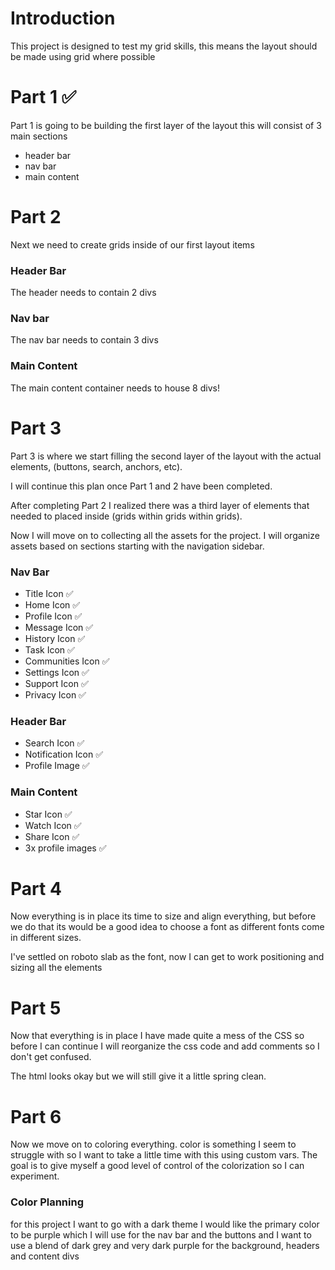 # Introduction

This project is designed to test my grid skills, this means the layout should be made using grid where possible

# Part 1 ✅

Part 1 is going to be building the first layer of the layout this will consist of 3 main sections

- header bar
- nav bar 
- main content 

# Part 2

Next we need to create grids inside of our first layout items 

### Header Bar

The header needs to contain 2 divs

### Nav bar

The nav bar needs to contain 3 divs

### Main Content

The main content container needs to house 8 divs!

# Part 3

Part 3 is where we start filling the second layer of the layout with the actual elements, (buttons, search, anchors, etc).

I will continue this plan once Part 1 and 2 have been completed.

After completing Part 2 I realized there was a third layer of elements that needed to placed inside (grids within grids within grids).

Now I will move on to collecting all the assets for the project. I will organize assets based on sections starting with the navigation sidebar.

### Nav Bar

- Title Icon ✅
- Home Icon ✅
- Profile Icon ✅
- Message Icon ✅
- History Icon ✅
- Task Icon ✅
- Communities Icon ✅
- Settings Icon ✅
- Support Icon ✅
- Privacy Icon ✅

### Header Bar

- Search Icon ✅
- Notification Icon ✅
- Profile Image ✅

### Main Content

- Star Icon ✅
- Watch Icon ✅
- Share Icon ✅
- 3x profile images ✅

# Part 4

Now everything is in place its time to size and align everything, but before we do that its would be a good idea to choose a font as different fonts come in different sizes.

I've settled on roboto slab as the font, now I can get to work positioning and sizing all the elements

# Part 5

Now that everything is in place I have made quite a mess of the CSS so before I can continue I will reorganize the css code and add comments so I don't get confused.

The html looks okay but we will still give it a little spring clean.

# Part 6

Now we move on to coloring everything. color is something I seem to struggle with so I want to take a little time with this using custom vars. The goal is to give myself a good level of control of the colorization so I can experiment.

### Color Planning

for this project I want to go with a dark theme I would like the primary color to be purple which I will use for the nav bar and the buttons and I want to use a blend of dark grey and very dark purple for the background, headers and content divs


